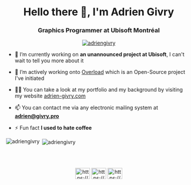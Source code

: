 <h1 align="center">Hello there 👋, I'm Adrien Givry</h1>
<h3 align="center">Graphics Programmer at Ubisoft Montréal</h3>

<p align="center"> <a href="https://github.com/ryo-ma/github-profile-trophy"><img src="https://github-profile-trophy.vercel.app/?username=adriengivry" alt="adriengivry" /></a> </p>

- 🔭 I’m currently working on **an unannounced project at Ubisoft**, I can't wait to tell you more about it

- 👯 I’m actively working onto [Overload](https://github.com/adriengivry/Overload) which is an Open-Source project I've initiated

- 👨‍💻 You can take a look at my portfolio and my background by visiting my website [adrien-givry.com](adrien-givry.com)

- 📫 You can contact me via any electronic mailing system at **adrien@givry.pro**

- ⚡ Fun fact **I used to hate coffee**

<p><img align="left" src="https://github-readme-stats.vercel.app/api/top-langs/?username=adriengivry&layout=compact" alt="adriengivry" /></p>

<p>&nbsp;<img align="center" src="https://github-readme-stats.vercel.app/api?username=adriengivry&show_icons=true" alt="adriengivry" /></p>

</br>
</br>

<p align="center">
<a href="https://linkedin.com/in/https://www.linkedin.com/in/adrien-givry/" target="blank"><img align="center" src="https://cdn.jsdelivr.net/npm/simple-icons@3.0.1/icons/linkedin.svg" alt="https://www.linkedin.com/in/adrien-givry/" height="30" width="40" /></a>
<a href="https://stackoverflow.com/users/https://stackoverflow.com/users/7511460/adrien-givry" target="blank"><img align="center" src="https://cdn.jsdelivr.net/npm/simple-icons@3.0.1/icons/stackoverflow.svg" alt="https://stackoverflow.com/users/7511460/adrien-givry" height="30" width="40" /></a>
<a href="https://www.youtube.com/c/https://www.youtube.com/user/omegarespvp" target="blank"><img align="center" src="https://cdn.jsdelivr.net/npm/simple-icons@3.0.1/icons/youtube.svg" alt="https://www.youtube.com/user/omegarespvp" height="30" width="40" /></a>
</p>
